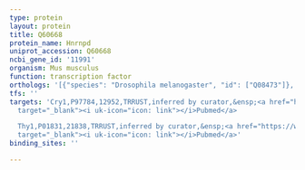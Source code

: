 ```yaml
---
type: protein
layout: protein
title: Q60668
protein_name: Hnrnpd
uniprot_accession: Q60668
ncbi_gene_id: '11991'
organism: Mus musculus
function: transcription factor
orthologs: '[{"species": "Drosophila melanogaster", "id": ["Q08473"]}, {"species": "Homo sapiens", "id": ["<a href=\"/protein/q14103\">Q14103</a>"]}, {"species": "Rattus norvegicus", "id": ["Q9JJ54"]}]'
tfs: ''
targets: 'Cry1,P97784,12952,TRRUST,inferred by curator,&ensp;<a href="https://www.ncbi.nlm.nih.gov/pubmed/?term=24423872%5Buid%5D+OR+29087512%5Buid%5D"
  target="_blank"><i uk-icon="icon: link"></i>Pubmed</a>

  Thy1,P01831,21838,TRRUST,inferred by curator,&ensp;<a href="https://www.ncbi.nlm.nih.gov/pubmed/?term=20412850%5Buid%5D+OR+29087512%5Buid%5D"
  target="_blank"><i uk-icon="icon: link"></i>Pubmed</a>'
binding_sites: ''

---
```


